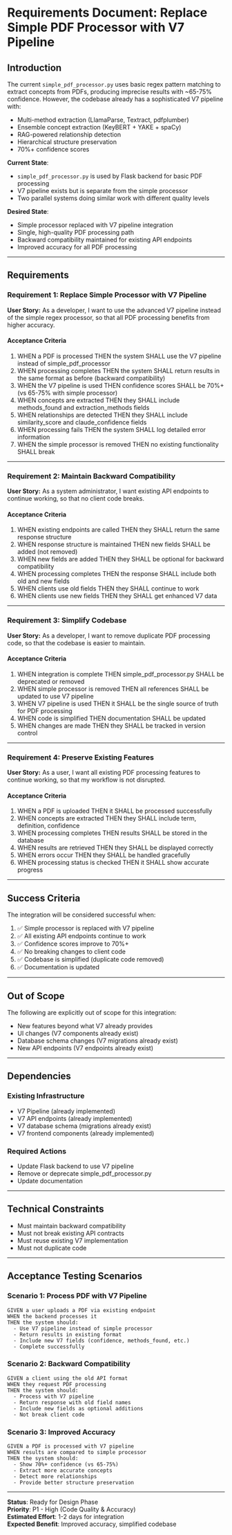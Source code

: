 # Requirements Document: Replace Simple PDF Processor with V7 Pipeline

## Introduction

The current `simple_pdf_processor.py` uses basic regex pattern matching to extract concepts from PDFs, producing imprecise results with ~65-75% confidence. However, the codebase already has a sophisticated V7 pipeline with:

- Multi-method extraction (LlamaParse, Textract, pdfplumber)
- Ensemble concept extraction (KeyBERT + YAKE + spaCy)
- RAG-powered relationship detection
- Hierarchical structure preservation
- 70%+ confidence scores

**Current State**: 
- `simple_pdf_processor.py` is used by Flask backend for basic PDF processing
- V7 pipeline exists but is separate from the simple processor
- Two parallel systems doing similar work with different quality levels

**Desired State**: 
- Simple processor replaced with V7 pipeline integration
- Single, high-quality PDF processing path
- Backward compatibility maintained for existing API endpoints
- Improved accuracy for all PDF processing

---

## Requirements

### Requirement 1: Replace Simple Processor with V7 Pipeline

**User Story:** As a developer, I want to use the advanced V7 pipeline instead of the simple regex processor, so that all PDF processing benefits from higher accuracy.

#### Acceptance Criteria

1. WHEN a PDF is processed THEN the system SHALL use the V7 pipeline instead of simple_pdf_processor
2. WHEN processing completes THEN the system SHALL return results in the same format as before (backward compatibility)
3. WHEN the V7 pipeline is used THEN confidence scores SHALL be 70%+ (vs 65-75% with simple processor)
4. WHEN concepts are extracted THEN they SHALL include methods_found and extraction_methods fields
5. WHEN relationships are detected THEN they SHALL include similarity_score and claude_confidence fields
6. WHEN processing fails THEN the system SHALL log detailed error information
7. WHEN the simple processor is removed THEN no existing functionality SHALL break

---

### Requirement 2: Maintain Backward Compatibility

**User Story:** As a system administrator, I want existing API endpoints to continue working, so that no client code breaks.

#### Acceptance Criteria

1. WHEN existing endpoints are called THEN they SHALL return the same response structure
2. WHEN response structure is maintained THEN new fields SHALL be added (not removed)
3. WHEN new fields are added THEN they SHALL be optional for backward compatibility
4. WHEN processing completes THEN the response SHALL include both old and new fields
5. WHEN clients use old fields THEN they SHALL continue to work
6. WHEN clients use new fields THEN they SHALL get enhanced V7 data

---

### Requirement 3: Simplify Codebase

**User Story:** As a developer, I want to remove duplicate PDF processing code, so that the codebase is easier to maintain.

#### Acceptance Criteria

1. WHEN integration is complete THEN simple_pdf_processor.py SHALL be deprecated or removed
2. WHEN simple processor is removed THEN all references SHALL be updated to use V7 pipeline
3. WHEN V7 pipeline is used THEN it SHALL be the single source of truth for PDF processing
4. WHEN code is simplified THEN documentation SHALL be updated
5. WHEN changes are made THEN they SHALL be tracked in version control

---

### Requirement 4: Preserve Existing Features

**User Story:** As a user, I want all existing PDF processing features to continue working, so that my workflow is not disrupted.

#### Acceptance Criteria

1. WHEN a PDF is uploaded THEN it SHALL be processed successfully
2. WHEN concepts are extracted THEN they SHALL include term, definition, confidence
3. WHEN processing completes THEN results SHALL be stored in the database
4. WHEN results are retrieved THEN they SHALL be displayed correctly
5. WHEN errors occur THEN they SHALL be handled gracefully
6. WHEN processing status is checked THEN it SHALL show accurate progress

---

## Success Criteria

The integration will be considered successful when:

1. ✅ Simple processor is replaced with V7 pipeline
2. ✅ All existing API endpoints continue to work
3. ✅ Confidence scores improve to 70%+
4. ✅ No breaking changes to client code
5. ✅ Codebase is simplified (duplicate code removed)
6. ✅ Documentation is updated

---

## Out of Scope

The following are explicitly out of scope for this integration:

- New features beyond what V7 already provides
- UI changes (V7 components already exist)
- Database schema changes (V7 migrations already exist)
- New API endpoints (V7 endpoints already exist)

---

## Dependencies

### Existing Infrastructure
- V7 Pipeline (already implemented)
- V7 API endpoints (already implemented)
- V7 database schema (migrations already exist)
- V7 frontend components (already implemented)

### Required Actions
- Update Flask backend to use V7 pipeline
- Remove or deprecate simple_pdf_processor.py
- Update documentation

---

## Technical Constraints

- Must maintain backward compatibility
- Must not break existing API contracts
- Must reuse existing V7 implementation
- Must not duplicate code

---

## Acceptance Testing Scenarios

### Scenario 1: Process PDF with V7 Pipeline
```
GIVEN a user uploads a PDF via existing endpoint
WHEN the backend processes it
THEN the system should:
  - Use V7 pipeline instead of simple processor
  - Return results in existing format
  - Include new V7 fields (confidence, methods_found, etc.)
  - Complete successfully
```

### Scenario 2: Backward Compatibility
```
GIVEN a client using the old API format
WHEN they request PDF processing
THEN the system should:
  - Process with V7 pipeline
  - Return response with old field names
  - Include new fields as optional additions
  - Not break client code
```

### Scenario 3: Improved Accuracy
```
GIVEN a PDF is processed with V7 pipeline
WHEN results are compared to simple processor
THEN the system should:
  - Show 70%+ confidence (vs 65-75%)
  - Extract more accurate concepts
  - Detect more relationships
  - Provide better structure preservation
```

---

**Status**: Ready for Design Phase  
**Priority**: P1 - High (Code Quality & Accuracy)  
**Estimated Effort**: 1-2 days for integration  
**Expected Benefit**: Improved accuracy, simplified codebase

